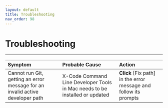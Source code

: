 ```yaml
---
layout: default
title: Troubleshooting
nav_order: 98
---
```


# Troubleshooting 

---

| Symptom  | Probable Cause | Action |
| :------------- | :------------- | :--------- |
| Cannot run Git, getting an error message for an invalid active developer path | X-Code Command Line Developer Tools in Mac needs to be installed or updated | **Click** \[Fix path\] in the error message and follow its prompts
